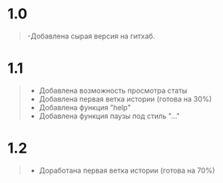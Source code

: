 # 1.0
>-Добавлена сырая версия на гитхаб.
# 1.1
>- Добавлена возможность просмотра статы
>- Добавлена первая ветка истории (готова на 30%)
>- Добавлена функция "help"
>- Добавлена функция паузы под стиль "..."
# 1.2
>- Доработана первая ветка истории (готова на 70%)